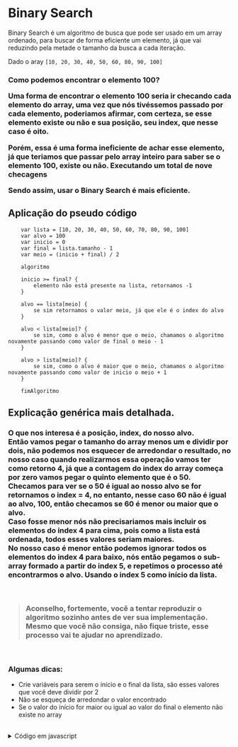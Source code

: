 # Binary Search

Binary Search é um algoritmo de busca que pode ser usado em um array ordenado, para buscar de forma eficiente um elemento, já que vai reduzindo pela metade o tamanho da busca a cada iteração.

Dado o aray <code>[10, 20, 30, 40, 50, 60, 80, 90, 100]</code>

<h3> Como podemos encontrar o elemento 100?

Uma forma de encontrar o elemento 100 seria ir checando cada elemento do array, uma vez que nós tivéssemos passado por cada elemento, poderiamos afirmar, com certeza, se esse elemento existe ou não e sua posição, seu index, que nesse caso é oito. 

Porém, essa é uma forma ineficiente de achar esse elemento, já que teriamos que passar pelo array inteiro para saber se o elemento 100, existe ou não. Executando um total de nove checagens

Sendo assim, usar o Binary Search é mais eficiente.
</h3>

## Aplicação do pseudo código

```
    var lista = [10, 20, 30, 40, 50, 60, 70, 80, 90, 100]
    var alvo = 100
    var inicio = 0
    var final = lista.tamanho - 1
    var meio = (inicio + final) / 2    

    algoritmo

    inicio >= final? {
        elemento não está presente na lista, retornamos -1
    }

    alvo == lista[meio] {
        se sim retornamos o valor meio, já que ele é o index do alvo
    }

    alvo < lista[meio]? {
        se sim, como o alvo é menor que o meio, chamamos o algoritmo novamente passando como valor de final o meio - 1
    }

    alvo > lista[meio]? {
        se sim, como o alvo é maior que o meio, chamamos o algoritmo novamente passando como valor de inicio o meio + 1
    }

    fimAlgoritmo
```

## Explicação genérica mais detalhada.

<h3>O que nos interesa é a posição, index, do nosso alvo.

<br>
Então vamos pegar o tamanho do array menos um e dividir por dois, não podemos nos esquecer de arredondar o resultado, no nosso caso quando realizarmos essa operação vamos ter como retorno 4, já que a contagem do index do array começa por zero vamos pegar o quinto elemento que é o 50.


<br>
Checamos para ver se o 50 é igual ao nosso alvo se for retornamos o index = 4, no entanto, nesse caso 60 não é igual ao alvo, 100, então checamos se 60 é menor ou maior que o alvo. 

<br>
Caso fosse menor nós não precisariamos mais incluir os elementos do index 4 para cima, pois como a lista está ordenada, todos esses valores seriam maiores.

<br>
No nosso caso é menor então podemos ignorar todos os elementos do index 4 para baixo, nós então pegamos o sub-array formado a partir do index 5, e repetimos o processo até encontrarmos o alvo. Usando o index 5 como início da lista.
</h3>
    
<br>

> ### Aconselho, fortemente, você a tentar reproduzir o algoritmo sozinho antes de ver sua implementação. Mesmo que você não consiga, não fique triste, esse processo vai te ajudar no aprendizado.

<br>

### Algumas dicas:

<ul>
    <li>
    Crie variáveis para serem o início e o final da lista, são esses valores que você deve dividir por 2
    </li>
    <li>
    Não se esqueça de arredondar o valor encontrado
    </li>
    <li>
    Se o valor do início for maior ou igual ao valor do final o elemento não existe no array
    </li>
</ul> 

<br>

<details>
<summary> 
    Código em javascript
</summary>
<ul>
<ol>
<details>
<summary>
    Implementação com recurção
</summary>

~~~javascript
let arr = [10, 20, 30, 40, 50, 60, 70, 80, 90, 100]

function binarySearch(alvo, inicio, final) {
    let meio = Math.floor((inicio + final) / 2)
    
    if (inicio >= final) {
        return `O elemento não foi encontrado`
    }

    if (alvo == arr[meio]) {
        return `O elemento está no index ${meio}`
    }

    // Alvo menor que o meio
    if (alvo < arr[meio]) {
        // Não precisamos mais analizar os elementos
        // a partir do meio até o maior index
        return binarySearch(alvo, inicio, meio - 1)
    } 
    
    // alvo maior que o meio
    if (alvo > arr[meio]) {
        // Não precisamos mais analizar os elementos
        // a partir do meio até o menor index
        return binarySearch(alvo, meio + 1, final)
    }
}

console.log(binarySearch(110, 0, arr.length - 1))
~~~

</details>
</ol>
    
<ol>
<details>
<summary>
    Implementação com loop
</summary>

~~~javascript
let arr = [10, 20, 30, 40, 50, 60, 70, 80, 90, 100]

function binarySearch(alvo) {
    let inicio = 0
    let final = arr.length - 1

    while (inicio < final) {
        let meio = Math.floor((inicio + final) / 2)
    
        if (alvo == arr[meio]) {
            return `O elemento está no index ${meio}`
        }
    
        if (alvo < arr[meio]) {      
            final = meio - 1
        } 
    
        if (alvo > arr[meio]) {
            inicio = meio + 1
        }
    }
    return `O elemento não foi encontrado`
}

console.log(binarySearch(110))
~~~


</details>
</ol>
</ul>
</details>